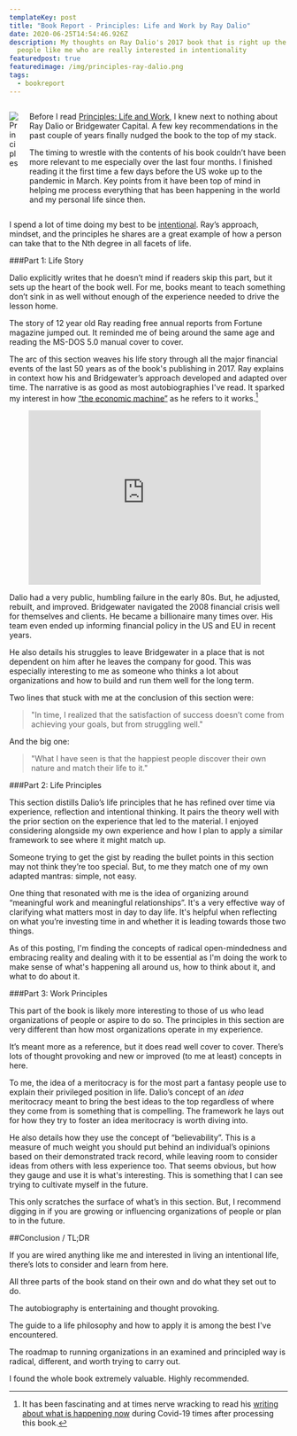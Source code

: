 ```yaml
---
templateKey: post
title: "Book Report - Principles: Life and Work by Ray Dalio"
date: 2020-06-25T14:54:46.926Z
description: My thoughts on Ray Dalio's 2017 book that is right up the alley of
  people like me who are really interested in intentionality
featuredpost: true
featuredimage: /img/principles-ray-dalio.png
tags:
  - bookreport
---
```

<div class="columns">
<div class="column is-3">

![Principles](/img/principles-ray-dalio.png)

</div>
<div class="column is-9">


Before I read <a href="https://bookshop.org/a/2938/9781501124020">Principles: Life and Work</a>, I knew next to nothing about Ray Dalio or Bridgewater Capital. A few key recommendations in the past couple of years finally nudged the book to the top of my stack. 

The timing to wrestle with the contents of his book couldn’t have been more relevant to me especially over the last four months. I finished reading it the first time a few days before the US woke up to the pandemic in March. Key points from it have been top of mind in helping me process everything that has been happening in the world and my personal life since then.

</div>
</div>

I spend a lot of time doing my best to be [intentional](/core-values). Ray’s approach, mindset, and the principles he shares are a great example of how a person can take that to the Nth degree in all facets of life.

###Part 1: Life Story

Dalio explicitly writes that he doesn’t mind if readers skip this part, but it sets up the heart of the book well. For me, books meant to teach something don’t sink in as well without enough of the experience needed to drive the lesson home.

The story of 12 year old Ray reading free annual reports from Fortune magazine jumped out. It reminded me of being around the same age and reading the MS-DOS 5.0 manual cover to cover.

The arc of this section weaves his life story through all the major financial events of the last 50 years as of the book's publishing in 2017. Ray explains in context how his and Bridgewater’s approach developed and adapted over time. The narrative is as good as most autobiographies I've read. It sparked my interest in how [“the economic machine”](https://www.youtube.com/watch?v=PHe0bXAIuk0) as he refers to it works.[^1]

[^1]: It has been fascinating and at times nerve wracking to read his [writing about what is happening now](https://www.linkedin.com/in/raydalio/detail/recent-activity/posts/) during Covid-19 times after processing this book.

<div class="columns">
<div class="column is-3">
</div>
<div class="column is-6">
<iframe width="420" height="315" src="https://www.youtube.com/embed/PHe0bXAIuk0" frameborder="0" allow="accelerometer; autoplay; encrypted-media; gyroscope; picture-in-picture" allowfullscreen></iframe>
</div>
<div class="column is-3">
</div>
</div>

Dalio had a very public, humbling failure in the early 80s. But, he adjusted, rebuilt, and improved. Bridgewater navigated the 2008 financial crisis well for themselves and clients. He became a billionaire many times over. His team even ended up informing financial policy in the US and EU in recent years.

He also details his struggles to leave Bridgewater in a place that is not dependent on him after he leaves the company for good. This was especially interesting to me as someone who thinks a lot about organizations and how to build and run them well for the long term.

Two lines that stuck with me at the conclusion of this section were:

> "In time, I realized that the satisfaction of success doesn’t come from achieving your goals, but from struggling well."

And the big one:

> "What I have seen is that the happiest people discover their own nature and match their life to it."


###Part 2: Life Principles

This section distills Dalio’s life principles that he has refined over time via experience, reflection and intentional thinking. It pairs the theory well with the prior section on the experience that led to the material. I enjoyed considering alongside my own experience and how I plan to apply a similar framework to see where it might match up.

Someone trying to get the gist by reading the bullet points in this section may not think they’re too special. But, to me they match one of my own adapted mantras: simple, not easy.

One thing that resonated with me is the idea of organizing around “meaningful work and meaningful relationships”. It's a very effective way of clarifying what matters most in day to day life. It's helpful when reflecting on what you’re investing time in and whether it is leading towards those two things.

As of this posting, I'm finding the concepts of radical open-mindedness and embracing reality and dealing with it to be essential as I'm doing the work to make sense of what's happening all around us, how to think about it, and what to do about it.

###Part 3: Work Principles

This part of the book is likely more interesting to those of us who lead organizations of people or aspire to do so. The principles in this section are very different than how most organizations operate in my experience.

It’s meant more as a reference, but it does read well cover to cover. There’s lots of thought provoking and new or improved (to me at least) concepts in here. 

To me, the idea of a meritocracy is for the most part a fantasy people use to explain their privileged position in life. Dalio’s concept of an _idea_ meritocracy meant to bring the best ideas to the top regardless of where they come from is something that is compelling. The framework he lays out for how they try to foster an idea meritocracy is worth diving into.

He also details how they use the concept of “believability”. This is a measure of much weight you should put behind an individual’s opinions based on their demonstrated track record, while leaving room to consider ideas from others with less experience too. That seems obvious, but how they gauge and use it is what's interesting. This is something that I can see trying to cultivate myself in the future.

This only scratches the surface of what’s in this section. But, I recommend digging in if you are growing or influencing organizations of people or plan to in the future.

##Conclusion / TL;DR

If you are wired anything like me and interested in living an intentional life, there’s lots to consider and learn from here. 

All three parts of the book stand on their own and do what they set out to do. 

The autobiography is entertaining and thought provoking. 

The guide to a life philosophy and how to apply it is among the best I've encountered. 

The roadmap to running organizations in an examined and principled way is radical, different, and worth trying to carry out.

I found the whole book extremely valuable. Highly recommended.